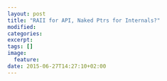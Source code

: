 ```yaml
---
layout: post
title: "RAII for API, Naked Ptrs for Internals?"
modified:
categories: 
excerpt:
tags: []
image:
  feature:
date: 2015-06-27T14:27:10+02:00
---
```



